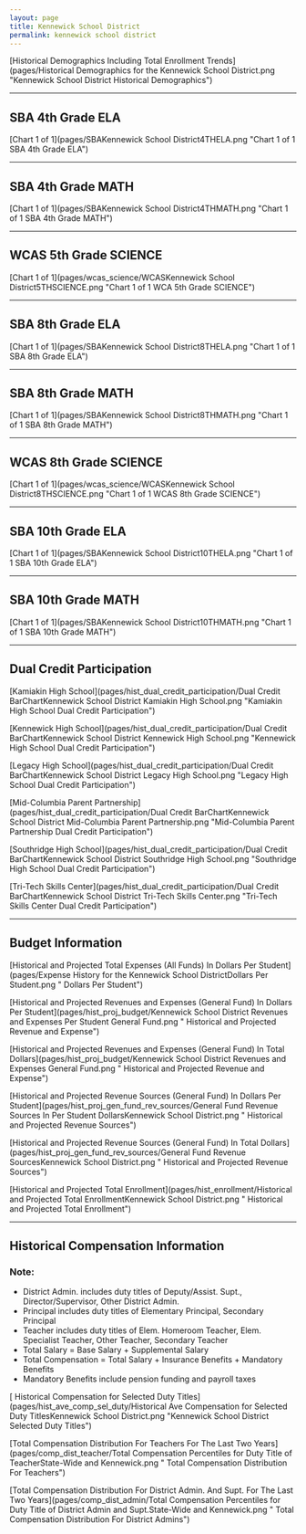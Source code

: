 ```yaml
---
layout: page
title: Kennewick School District
permalink: kennewick school district
---
```



[Historical Demographics Including Total Enrollment Trends](pages/Historical Demographics for the Kennewick School District.png "Kennewick School District Historical Demographics")

___

## SBA 4th Grade ELA

[Chart 1 of 1](pages/SBAKennewick School District4THELA.png "Chart 1 of 1 SBA 4th Grade ELA")


___

## SBA 4th Grade MATH

[Chart 1 of 1](pages/SBAKennewick School District4THMATH.png "Chart 1 of 1 SBA 4th Grade MATH")


___

## WCAS 5th Grade SCIENCE

[Chart 1 of 1](pages/wcas_science/WCASKennewick School District5THSCIENCE.png "Chart 1 of 1 WCA 5th Grade SCIENCE")


___

## SBA 8th Grade ELA

[Chart 1 of 1](pages/SBAKennewick School District8THELA.png "Chart 1 of 1 SBA 8th Grade ELA")


___

## SBA 8th Grade MATH

[Chart 1 of 1](pages/SBAKennewick School District8THMATH.png "Chart 1 of 1 SBA 8th Grade MATH")


___

## WCAS 8th Grade SCIENCE

[Chart 1 of 1](pages/wcas_science/WCASKennewick School District8THSCIENCE.png "Chart 1 of 1 WCAS 8th Grade SCIENCE")


___

## SBA 10th Grade ELA

[Chart 1 of 1](pages/SBAKennewick School District10THELA.png "Chart 1 of 1 SBA 10th Grade ELA")


___

## SBA 10th Grade MATH

[Chart 1 of 1](pages/SBAKennewick School District10THMATH.png "Chart 1 of 1 SBA 10th Grade MATH")


___

## Dual Credit Participation

[Kamiakin High School](pages/hist_dual_credit_participation/Dual Credit BarChartKennewick School District Kamiakin High School.png "Kamiakin High School Dual Credit Participation")

[Kennewick High School](pages/hist_dual_credit_participation/Dual Credit BarChartKennewick School District Kennewick High School.png "Kennewick High School Dual Credit Participation")

[Legacy High School](pages/hist_dual_credit_participation/Dual Credit BarChartKennewick School District Legacy High School.png "Legacy High School Dual Credit Participation")

[Mid-Columbia Parent Partnership](pages/hist_dual_credit_participation/Dual Credit BarChartKennewick School District Mid-Columbia Parent Partnership.png "Mid-Columbia Parent Partnership Dual Credit Participation")

[Southridge High School](pages/hist_dual_credit_participation/Dual Credit BarChartKennewick School District Southridge High School.png "Southridge High School Dual Credit Participation")

[Tri-Tech Skills Center](pages/hist_dual_credit_participation/Dual Credit BarChartKennewick School District Tri-Tech Skills Center.png "Tri-Tech Skills Center Dual Credit Participation")


___

## Budget Information

[Historical and Projected Total Expenses (All Funds) In Dollars Per Student](pages/Expense History for the Kennewick School DistrictDollars Per Student.png " Dollars Per Student")

[Historical and Projected Revenues and Expenses (General Fund) In Dollars Per Student](pages/hist_proj_budget/Kennewick School District Revenues and Expenses Per Student General Fund.png " Historical and Projected Revenue and Expense")

[Historical and Projected Revenues and Expenses (General Fund) In Total Dollars](pages/hist_proj_budget/Kennewick School District Revenues and Expenses General Fund.png " Historical and Projected Revenue and Expense")

[Historical and Projected Revenue Sources (General Fund) In Dollars Per Student](pages/hist_proj_gen_fund_rev_sources/General Fund Revenue Sources In Per Student DollarsKennewick School District.png " Historical and Projected Revenue Sources")

[Historical and Projected Revenue Sources (General Fund) In Total Dollars](pages/hist_proj_gen_fund_rev_sources/General Fund Revenue SourcesKennewick School District.png " Historical and Projected Revenue Sources")

[Historical and Projected Total Enrollment](pages/hist_enrollment/Historical and Projected Total EnrollmentKennewick School District.png " Historical and Projected Total Enrollment")


___

## Historical Compensation Information
### Note:
- District Admin. includes duty titles of Deputy/Assist. Supt., Director/Supervisor, Other District Admin.
- Principal includes duty titles of Elementary Principal, Secondary Principal
- Teacher includes duty titles of Elem. Homeroom Teacher, Elem. Specialist Teacher, Other Teacher, Secondary Teacher
- Total Salary = Base Salary + Supplemental Salary
- Total Compensation = Total Salary + Insurance Benefits + Mandatory Benefits
- Mandatory Benefits include pension funding and payroll taxes

[ Historical Compensation for Selected Duty Titles](pages/hist_ave_comp_sel_duty/Historical Ave Compensation for Selected Duty TitlesKennewick School District.png "Kennewick School District Selected Duty Titles")

[Total Compensation Distribution For Teachers For The Last Two Years](pages/comp_dist_teacher/Total Compensation Percentiles for Duty Title of TeacherState-Wide and Kennewick.png " Total Compensation Distribution For Teachers")

[Total Compensation Distribution For District Admin. And Supt. For The Last Two Years](pages/comp_dist_admin/Total Compensation Percentiles for Duty Title of District Admin and Supt.State-Wide and Kennewick.png " Total Compensation Distribution For District Admins")

